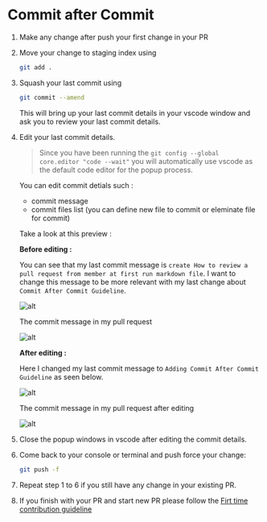 # Commit after Commit

1. Make any change after push your first change in your PR

2. Move your change to staging index using

   ```bash
   git add .
   ```

3. Squash your last commit using 

    ```bash
    git commit --amend
    ```

    This will bring up your last commit details in your vscode window and ask you to review your last commit details.

4. Edit your last commit details.
   
   > Since you have been running the `git config --global core.editor "code --wait"` you will automatically use vscode as the default code editor for the popup process.

   You can edit commit detials such : 
   * commit message
   * commit files list (you can define new file to commit or eleminate file for commit)
  
   Take a look at this preview :

   **Before editing :**
   
   You can see that my last commit message is `create How to review a pull request from member at first run markdown file`. I want to change this message to be more relevant with my last change about `Commit After Commit Guideline`.

   ![alt](https://i.postimg.cc/0jz6PrGL/image.png)
   
   The commit message in my pull request
   
   ![alt](https://i.postimg.cc/sXqWBp2V/image.png)

   **After editing :**
   
   Here I changed my last commit message to `Adding Commit After Commit Guideline` as seen below.

   ![alt](https://i.postimg.cc/MTTHmXLv/image.png)

   The commit message in my pull request after editing
   
   ![alt](https://i.postimg.cc/SQ92TYsM/image.png)

5. Close the popup windows in vscode after editing the commit details.

6. Come back to your console or terminal and push force your change:

    ```bash
    git push -f
    ```

7. Repeat step 1 to 6 if you still have any change in your existing PR.

8. If you finish with your PR and start new PR please follow the [Firt time contribution guideline](#firt-time-contribution-first-commit)
